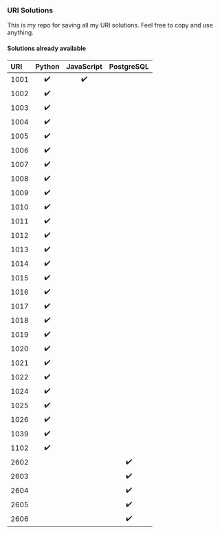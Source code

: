 ### URI Solutions

This is my repo for saving all my URI solutions.
Feel free to copy and use anything.

#### Solutions already available
<!--TABLE-->
URI  | Python | JavaScript | PostgreSQL 
:--- | :---: | :---: | :---: 
1001 | :heavy_check_mark: | :heavy_check_mark: | 
1002 | :heavy_check_mark: |  | 
1003 | :heavy_check_mark: |  | 
1004 | :heavy_check_mark: |  | 
1005 | :heavy_check_mark: |  | 
1006 | :heavy_check_mark: |  | 
1007 | :heavy_check_mark: |  | 
1008 | :heavy_check_mark: |  | 
1009 | :heavy_check_mark: |  | 
1010 | :heavy_check_mark: |  | 
1011 | :heavy_check_mark: |  | 
1012 | :heavy_check_mark: |  | 
1013 | :heavy_check_mark: |  | 
1014 | :heavy_check_mark: |  | 
1015 | :heavy_check_mark: |  | 
1016 | :heavy_check_mark: |  | 
1017 | :heavy_check_mark: |  | 
1018 | :heavy_check_mark: |  | 
1019 | :heavy_check_mark: |  | 
1020 | :heavy_check_mark: |  | 
1021 | :heavy_check_mark: |  | 
1022 | :heavy_check_mark: |  | 
1024 | :heavy_check_mark: |  | 
1025 | :heavy_check_mark: |  | 
1026 | :heavy_check_mark: |  | 
1039 | :heavy_check_mark: |  | 
1102 | :heavy_check_mark: |  | 
2602 |  |  | :heavy_check_mark:
2603 |  |  | :heavy_check_mark:
2604 |  |  | :heavy_check_mark:
2605 |  |  | :heavy_check_mark:
2606 |  |  | :heavy_check_mark:
